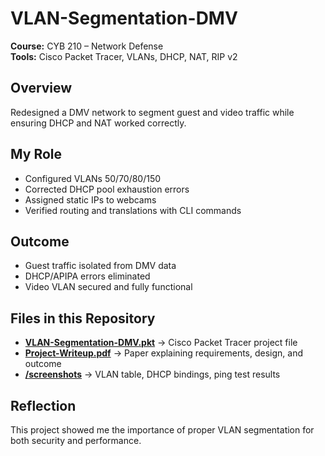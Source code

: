 # VLAN-Segmentation-DMV

**Course:** CYB 210 – Network Defense  
**Tools:** Cisco Packet Tracer, VLANs, DHCP, NAT, RIP v2  

## Overview
Redesigned a DMV network to segment guest and video traffic while ensuring DHCP and NAT worked correctly.

## My Role
- Configured VLANs 50/70/80/150  
- Corrected DHCP pool exhaustion errors  
- Assigned static IPs to webcams  
- Verified routing and translations with CLI commands  

## Outcome
- Guest traffic isolated from DMV data  
- DHCP/APIPA errors eliminated  
- Video VLAN secured and fully functional  

## Files in this Repository
- **[VLAN-Segmentation-DMV.pkt](./VLAN-Segmentation-DMV.pkt)** → Cisco Packet Tracer project file  
- **[Project-Writeup.pdf](./Project-Writeup.pdf)** → Paper explaining requirements, design, and outcome  
- **[/screenshots](./screenshots/)** → VLAN table, DHCP bindings, ping test results
  
## Reflection
This project showed me the importance of proper VLAN segmentation for both security and performance.
